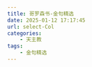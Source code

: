 ```yaml
---
title: 哥罗森书-金句精选
date: 2025-01-12 17:17:45
url: select-Col
categories: 
    - 天主教
tags:
    - 金句精选
---
```

